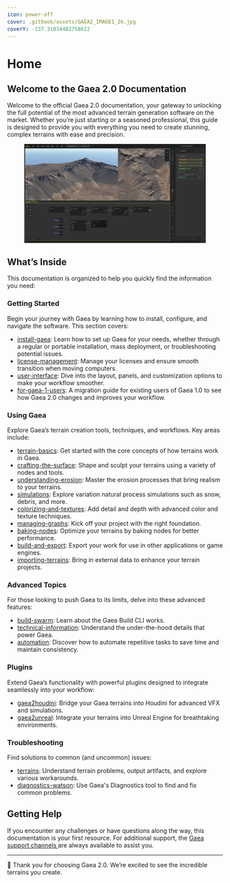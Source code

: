 ```yaml
---
icon: power-off
cover: .gitbook/assets/GAEA2_IMAGE1_2k.jpg
coverY: -137.31034482758622
---
```


# Home

## Welcome to the Gaea 2.0 Documentation

Welcome to the official Gaea 2.0 documentation, your gateway to unlocking the full potential of the most advanced terrain generation software on the market. Whether you’re just starting or a seasoned professional, this guide is designed to provide you with everything you need to create stunning, complex terrains with ease and precision.

<figure><img src=".gitbook/assets/gaea-ui2x.webp" alt=""><figcaption></figcaption></figure>

## What’s Inside

This documentation is organized to help you quickly find the information you need:

### Getting Started

Begin your journey with Gaea by learning how to install, configure, and navigate the software. This section covers:

* [install-gaea](getting-started/install-gaea/ "mention"): Learn how to set up Gaea for your needs, whether through a regular or portable installation, mass deployment, or troubleshooting potential issues.
* [license-management](getting-started/license-management/ "mention"): Manage your licenses and ensure smooth transition when moving computers.
* [user-interface](getting-started/user-interface/ "mention"): Dive into the layout, panels, and customization options to make your workflow smoother.
* [for-gaea-1-users](getting-started/for-gaea-1-users/ "mention"): A migration guide for existing users of Gaea 1.0 to see how Gaea 2.0 changes and improves your workflow.

### Using Gaea

Explore Gaea’s terrain creation tools, techniques, and workflows. Key areas include:

* [terrain-basics](using-gaea/terrain-basics/ "mention"): Get started with the core concepts of how terrains work in Gaea.
* [crafting-the-surface](using-gaea/crafting-the-surface/ "mention"): Shape and sculpt your terrains using a variety of nodes and tools.
* [understanding-erosion](using-gaea/understanding-erosion/ "mention"): Master the erosion processes that bring realism to your terrains.
* [simulations](using-gaea/simulations/ "mention"): Explore variation natural process simulations such as snow, debris, and more.
* [colorizing-and-textures](using-gaea/colorizing-and-textures/ "mention"): Add detail and depth with advanced color and texture techniques.
* [managing-graphs](using-gaea/managing-graphs/ "mention"): Kick off your project with the right foundation.
* [baking-nodes](using-gaea/baking-nodes/ "mention"): Optimize your terrains by baking nodes for better performance.
* [build-and-export](using-gaea/build-and-export/ "mention"): Export your work for use in other applications or game engines.
* [importing-terrains](using-gaea/importing-terrains/ "mention"): Bring in external data to enhance your terrain projects.

### Advanced Topics

For those looking to push Gaea to its limits, delve into these advanced features:

* [build-swarm](advanced-topics/build-swarm/ "mention"): Learn about the Gaea Build CLI works.
* [technical-information](advanced-topics/technical-information/ "mention"): Understand the under-the-hood details that power Gaea.
* [automation](advanced-topics/automation/ "mention"): Discover how to automate repetitive tasks to save time and maintain consistency.

### Plugins

Extend Gaea’s functionality with powerful plugins designed to integrate seamlessly into your workflow:

* [gaea2houdini](plugins/gaea2houdini/ "mention"): Bridge your Gaea terrains into Houdini for advanced VFX and simulations.
* [gaea2unreal](plugins/gaea2unreal/ "mention"): Integrate your terrains into Unreal Engine for breathtaking environments.

### Troubleshooting

Find solutions to common (and uncommon) issues:

* [terrains](troubleshooting/terrains/ "mention"): Understand terrain problems, output artifacts, and explore various workarounds.&#x20;
* [diagnostics-watson](troubleshooting/diagnostics-watson/ "mention"): Use Gaea's Diagnostics tool to find and fix common problems.

## Getting Help

If you encounter any challenges or have questions along the way, this documentation is your first resource. For additional support, the [Gaea support channels ](https://quadspinner.com/support/)are always available to assist you.

***

:tada: Thank you for choosing Gaea 2.0. We’re excited to see the incredible terrains you create.

